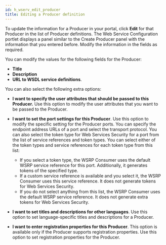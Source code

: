 ```yaml
---
id: h_wserv_edit_producer
title: Editing a Producer definition
---
```





To update the information for a Producer in your portal, click **Edit** for that Producer in the list of Producer definitions. The Web Service Configuration portlet displays a panel similar to the Create Producer panel with the information that you entered before. Modify the information in the fields as required.

You can modify the values for the following fields for the Producer:

-   **Title**
-   **Description**
-   **URL to WSDL service definitions**.

You can also select the following extra options:

-   **I want to specify the user attributes that should be passed to this Producer.** Use this option to modify the user attributes that you want to be passed to the Producer.
-   **I want to set the port settings for this Producer**. Use this option to modify the specific setting for the Producer ports. You can specify the endpoint address URLs of a port and select the transport protocol. You can also select the token type for Web Services Security for a port from the list of service references and token types. You can select either of the token types and service references for each token type from this list:
    -   If you select a token type, the WSRP Consumer uses the default WSRP service reference for this port. Additionally, it generates tokens of the specified type.
    -   If a custom service reference is available and you select it, the WSRP Consumer uses this service reference. It does not generate tokens for Web Services Security.
    -   If you do not select anything from this list, the WSRP Consumer uses the default WSRP service reference. It does not generate extra tokens for Web Services Security.
    
-   **I want to set titles and descriptions for other languages**. Use this option to set language-specific titles and descriptions for a Producer.
-   **I want to enter registration properties for this Producer**. This option is available only if the Producer supports registration properties. Use this option to set registration properties for the Producer.

